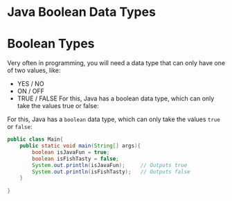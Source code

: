 # Java Boolean Data Types

# Boolean Types
Very often in programming, you will need a data type that can only have one of two values, like:

- YES / NO
- ON / OFF
- TRUE / FALSE
For this, Java has a boolean data type, which can only take the values true or false:

For this, Java has a `boolean` data type, which can only take the values `true` or `false`:
```java
public class Main{
    public static void main(String[] args){
        boolean isJavaFun = true;
        boolean isFishTasty = false;
        System.out.println(isJavaFun);     // Outputs true
        System.out.println(isFishTasty);   // Outputs false    
    }
    
}
```
